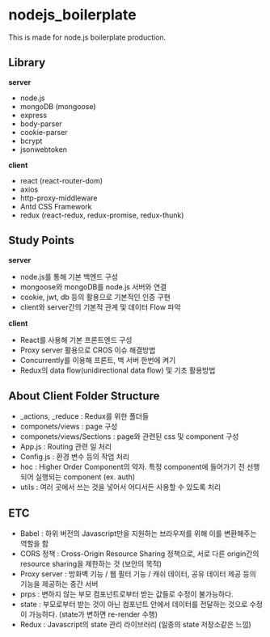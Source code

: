 # nodejs_boilerplate
This is made for node.js boilerplate production.

## Library

**server**

- node.js
- mongoDB (mongoose)
- express
- body-parser
- cookie-parser
- bcrypt
- jsonwebtoken

**client**

- react (react-router-dom)
- axios
- http-proxy-middleware
- Antd CSS Framework
- redux (react-redux, redux-promise, redux-thunk)

## Study Points

**server**

- node.js를 통해 기본 백엔드 구성
- mongoose와 mongoDB를 node.js 서버와 연결
- cookie, jwt, db 등의 활용으로 기본적인 인증 구현
- client와 server간의 기본적 관계 및 데이터 Flow 파악

**client**

- React를 사용해 기본 프론트엔드 구성
- Proxy server 활용으로 CROS 이슈 해결방법
- Concurrently를 이용해 프론트, 백 서버 한번에 켜기
- Redux의 data flow(unidirectional data flow) 및 기초 활용방법

## About Client Folder Structure

- _actions, _reduce : Redux를 위한 폴더들
- componets/views : page 구성
- componets/views/Sections : page와 관련된 css 및 component 구성
- App.js : Routing 관련 일 처리
- Config.js : 환경 변수 등의 작업 처리
- hoc : Higher Order Component의 약자. 특정 component에 들어가기 전 선행되어 실행되는 component (ex. auth)
- utils : 여러 곳에서 쓰는 것을 넣어서 어디서든 사용할 수 있도록 처리

## ETC

- Babel : 하위 버전의 Javascript만을 지원하는 브라우저를 위해 이를 변환해주는 역할을 함
- CORS 정책 : Cross-Origin Resource Sharing 정책으로, 서로 다른 origin간의 resource sharing을 제한하는 것 (보안의 목적)
- Proxy server : 방화벽 기능 / 웹 필터 기능 / 캐쉬 데이터, 공유 데이터 제공 등의 기능을 제공하는 중간 서버
- prps : 변하지 않는 부모 컴포넌트로부터 받는 값들로 수정이 불가능하다.
- state : 부모로부터 받는 것이 아닌 컴포넌트 안에서 데이터를 전달하는 것으로 수정이 가능하다. (state가 변하면 re-render 수행) 
- Redux : Javascript의 state 관리 라이브러리 (일종의 state 저장소같은 느낌)
